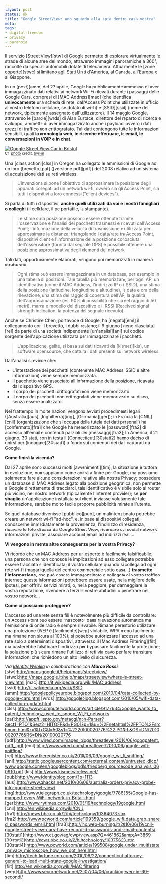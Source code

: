 ```yaml
--- 
layout: post
status: ok
title: "Google StreetView: uno sguardo alla spia dentro casa vostra"
meta: 
tags: 
- digital-freedom
- privacy
- paranoia
---
```

Il servizio [Street View][stw] di Google permette di esplorare virtualmente le strade di alcune aree del mondo, attraverso immagini panoramiche a 360°, raccolte da speciali automobili dotate di telecamera. Attualmente le [zone coperte][stwc] si limitano agli Stati Uniti d'America, al Canada, all'Europa e al Giappone.  
  
In un [post][amm] del 27 aprile, Google ha pubblicamente ammesso di aver immagazzinato dati relativi ai network Wi-Fi rilevati durante i passaggi delle Google Cars, compresi di [MAC Address][mac] (che identifica **univocamente** una scheda di rete, dall'Access Point che utilizzate in ufficio al vostro telefono cellulare, se dotato di wi-fi) e [SSID][ssid] (nome del network, tipicamente assegnato dall'utilizzatore). Il 14 maggio Google, attraverso le [parole][wrds] di Alan Eustace, direttore del reparto di ricerca e sviluppo, ammette di aver immagazzinato anche i payload, ovvero i dati grezzi di traffico non crittografato. Tali dati contengono tutte le informazioni sensibili, quali **la cronologia web, le ricerche effettuate, le email, le conversazioni in VOIP e in chat**.  
  
<a href="http://www.flickr.com/photos/26953973@N08/2666901841/" title="Google Street View Car in Bristol" target="_blank"><img src="http://farm4.static.flickr.com/3001/2666901841_a16aa6a53b.jpg" alt="Google Street View Car in Bristol" border="0" /></a>  
<small><a href="http://creativecommons.org/licenses/by/2.0/" title="Attribution License" target="_blank"><img src="http://www.lastknight.com/wp-content/plugins/photo-dropper/images/cc.png" alt="Creative Commons License" border="0" width="16" height="16" align="absmiddle" /></a> <a href="http://www.photodropper.com/photos/" target="_blank">photo</a> credit: <a href="http://www.flickr.com/photos/26953973@N08/2666901841/" title="byrion" target="_blank">byrion</a></small>
  
Una [class action][clss] in Oregon ha collegato le ammissioni di Google ad un loro [brevetto][pat] ([versione pdf][pdf]) del 2008 relativo ad un sistema di acquisizione dati su reti wireless.  
  
> L'invenzione si pone l'obiettivo di approssimare la posizione degli apparati collegati ad un network wi-fi, ovvero sia gli Access Point, sia tutti i dispositivi a loro connessi ("client devices").
  
Si parla di tutti i dispositivi, **anche quelli utilizzati da voi e i vostri famigliari o colleghi** (il cellulare, il pc portatile, la stampante).  
  
> Le stime sulla posizione possono essere ottenute tramite l'osservazione e l'analisi dei pacchetti trasmessi e ricevuti dall'Access Point; l'informazione della velocità di trasmissione è utilizzata per approssimare la distanza; triangolando i data/rate tra Access Point, dispositivi client e l'informazione della posizione conosciuta dell'osservatore (fornita dal segnale GPS) è possibile ottenere una posizione approssimativa degli elementi del network.  
  
Tali dati, opportunamente elaborati, vengono poi memorizzati in maniera strutturata.  
  
> Ogni stima può essere immagazzinata in un database, per esempio in una tabella di posizioni. Tale tabella piò memorizzare, per ogni AP, un identificativo (come il MAC Address, l'indirizzo IP o il SSID), una stima della posizione (latitudine, longitudine e altitudine), la data e ora della rilevazione, una stima del raggio di copertura dell'AP, la qualità dell'approssimazione (es. 90% di possibilità che sia nel raggio di 50 metri), marca e modello del dispositivo e il RSSI (Received signal strength indication, la potenza del segnale ricevuto).  
  
Anche se Christine Chen, portavoce di Google, ha [negato][eml] il collegamento con il brevetto, i dubbi restano; il 9 giugno [viene rilasciata][rel] da parte di una società indipendente [un'analisi][anl] sul codice sorgente dell'applicazione utilizzata per immagazzinare i pacchetti.  
  
> L'applicazione, gslite, si basa sui dati ricavati da [kismet][kis], un software opensource, che cattura i dati presenti sui network wireless.  
  
Dall'analisi si evince che:  
  
* L'intestazione dei pacchetti (contenente MAC Address, SSID e altre informazioni) viene sempre memorizzata.
* Il pacchetto viene associato all'informazione della posizione, ricavata dal dispositivo GPS.
* Il corpo dei pacchetti crittografati non viene memorizzato.
* Il corpo dei pacchetti non crittografati viene memorizzato su disco, senza essere analizzato.
  
Nel frattempo in molte nazioni vengono avviati procedimenti legali ([Australia][aus], [Inghilterra][ing], [Germania][ger]); in Francia la [CNIL][cnil] (organizzazione che si occupa della tutela dei dati personali) ha [confermato][fra1] che Google ha memorizzato le [password][fra2] di accesso all'email e contenuti parziali dei [messaggi][fra3]; In America, il 21 giugno, 30 stati, con in testa il [Connecticut][30stati2] hanno deciso di unirsi per [indagare][30stati1] a fondo sui contenuti dei dati catturati da Google.  
  
**Come finirà la vicenda?**  
  
Dal 27 aprile sono successi molti [avvenimenti][tim], la situazione è tuttora in evoluzione, non sappiamo come andrà a finire per Google, ma possiamo solamente fare alcune considerazioni relative alla nostra Privacy; possedere un database di MAC Address legato alla posizione geografica, non permette a Google direttamente di tracciarci, tale identificativo è visibile solo al router più vicino, nel nostro network (tipicamente l'internet provider); se **per sbaglio** un'applicazione installata sul client inviasse volutamente tale informazione, sarebbe molto facile proporre pubblicità mirate all'utente.  
  
Se quel database divenisse [pubblico][pub], un malintenzionato potrebbe creare un network wi-fi "ad-hoc", e, in base ai dispositivi collegati, conoscerne immediatamente la provenienza, l'indirizzo di residenza, ricavare le foto di casa da Google Street View, ricercare sui social network informazioni private, associare account email ad indirizzi reali...  
  
**Vi vengono in mente altre conseguenze per la vostra Privacy?**  
  
Vi ricordo che un MAC Address per un esperto è facilmente falsificabile; una persona che non conosce le implicazioni ad esso collegate potrebbe essere tracciata e identificata; il vostro cellulare quando si collega ad ogni rete wi-fi (magari quella del centro commerciale sotto casa...) **trasmette l'informazione**, che può essere immagazzinata e collegata al vostro traffico internet; queste informazioni potrebbero essere usate, nella migliore delle ipotesi, per offrirvi servizi mirati, o, nella peggiore, per danneggiare la vostra reputazione, rivendere a terzi le vostre abitudini o penetrare nel vostro network...  
  
**Come ci possiamo proteggere?**  
  
L'accesso ad una rete senza fili è notevolmente più difficile da controllare: un Access Point può essere "nascosto" dalla rilevazione automatica ma l'emissione di onde radio è sempre rilevabile. Rimane perentorio utilizzare una protezione (WEP è [facilmente][wep] violabile, WPA meno facilmente ma rimane non sicura al 100%); si potrebbe autorizzare l'accesso ad una rete solo a determinati dispositivi, attraverso il [Mac Address Filtering][filt], ma basterebbe falsificare l'indirizzo per bypassare facilmente la protezione; la soluzione più sicura rimane l'utilizzo di reti via cavo per fare transitare informazioni che richiedono un alto livello di sicurezza.  
  
<i>Via [Identity Weblog](http://www.identityblog.com/?p=1112) in collaborazione con **Marco Rossi**</i>
[stw]:http://maps.google.it/help/maps/streetview/
[stwc]:http://maps.google.it/help/maps/streetview/where-is-street-view.html
[mac]:http://it.wikipedia.org/wiki/MAC_address
[ssid]:http://it.wikipedia.org/wiki/SSID
[amm]:http://googlepolicyeurope.blogspot.com/2010/04/data-collected-by-google-cars.html
[wrds]:http://googleblog.blogspot.com/2010/05/wifi-data-collection-update.html
[clss]:http://www.computerworld.com/s/article/9177634/Google_wants_to_patent_technology_used_to_snoop_Wi_Fi_networks
[pat]:http://appft.uspto.gov/netacgi/nph-Parser?Sect1=PTO1&Sect2=HITOFF&d=PG01&p=1&u=%2Fnetahtml%2FPTO%2Fsrchnum.html&r=1&f=G&l=50&s1=%2220100020776%22.PGNR.&OS=DN/20100020776&RS=DN/20100020776
[pdf]:http://www.wired.com/images_blogs/threatlevel/2010/06/googpatent.pdft_.pdf
[eml]:http://www.wired.com/threatlevel/2010/06/google-wifi-sniffing/
[rel]:http://www.theregister.co.uk/2010/06/09/google_wi_fi_sniffing/
[anl]:http://static.googleusercontent.com/external_content/untrusted_dlcp/www.google.com/en//googleblogs/pdfs/friedberg_sourcecode_analysis_060910.pdf
[kis]:http://www.kismetwireless.net/
[pub]:http://www.identityblog.com/?p=1113
[aus]:http://www.ghacks.net/2010/06/06/australia-orders-privacy-probe-into-google-street-view/
[ing]:http://www.telegraph.co.uk/technology/google/7786255/Google-has-mapped-every-WiFi-network-in-Britain.html
[ger]:http://www.nytimes.com/2010/05/19/technology/19google.html
[cnil]:http://en.wikipedia.org/wiki/CNIL
[fra1]:http://news.bbc.co.uk/2/hi/technology/10364073.stm
[fra2]:http://www.pcworld.com/article/199359/google_wifi_data_grab_snared_passwords_email.html
[fra3]:http://lnx.web-burning.it/2010/06/19/cnil-google-street-view-cars-have-recorded-passwords-and-email-contents/
[30stati1]:http://www.ct.gov/ag/cwp/view.asp?Q=461862&amp;A=3869
[30stati2]:http://news.bbc.co.uk/2/hi/technology/10375623.stm
[30stati4]:http://www.pcworld.com/article/199508/google_under_multistate_privacy_microscope_how_we_got_here.html
[tim]:http://tech.fortune.cnn.com/2010/06/22/connecticut-attorney-general-to-lead-multi-state-google-investigation/
[filt]:http://en.wikipedia.org/wiki/MAC_filtering
[wep]:http://www.securnetwork.net/2007/04/06/cracking-wep-in-60-secondi/ 
